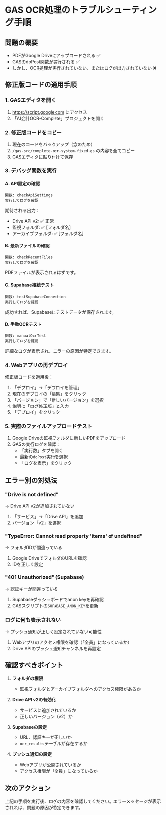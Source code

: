 # GAS OCR処理のトラブルシューティング手順

## 問題の概要
- PDFがGoogle Driveにアップロードされる ✅
- GASのdoPost関数が実行される ✅
- しかし、OCR処理が実行されていない、またはログが出力されていない ❌

## 修正版コードの適用手順

### 1. GASエディタを開く
1. https://script.google.com にアクセス
2. 「AI会計OCR-Complete」プロジェクトを開く

### 2. 修正版コードをコピー
1. 現在のコードをバックアップ（念のため）
2. `/gas-src/complete-ocr-system-fixed.gs` の内容を全てコピー
3. GASエディタに貼り付けて保存

### 3. デバッグ関数を実行

#### A. API設定の確認
```
関数: checkApiSettings
実行してログを確認
```

期待される出力：
- Drive API v2: ✅ 正常
- 監視フォルダ: ✅ [フォルダ名]
- アーカイブフォルダ: ✅ [フォルダ名]

#### B. 最新ファイルの確認
```
関数: checkRecentFiles
実行してログを確認
```

PDFファイルが表示されるはずです。

#### C. Supabase接続テスト
```
関数: testSupabaseConnection
実行してログを確認
```

成功すれば、Supabaseにテストデータが保存されます。

#### D. 手動OCRテスト
```
関数: manualOcrTest
実行してログを確認
```

詳細なログが表示され、エラーの原因が特定できます。

### 4. Webアプリの再デプロイ

修正版コードを適用後：

1. 「デプロイ」→「デプロイを管理」
2. 現在のデプロイの「編集」をクリック
3. 「バージョン」で「新しいバージョン」を選択
4. 説明に「ログ修正版」と入力
5. 「デプロイ」をクリック

### 5. 実際のファイルアップロードテスト

1. Google Driveの監視フォルダに新しいPDFをアップロード
2. GASの実行ログを確認：
   - 「実行数」タブを開く
   - 最新の`doPost`実行を選択
   - 「ログを表示」をクリック

## エラー別の対処法

### "Drive is not defined"
→ Drive API v2が追加されていない
1. 「サービス」→「Drive API」を追加
2. バージョン「v2」を選択

### "TypeError: Cannot read property 'items' of undefined"  
→ フォルダIDが間違っている
1. Google DriveでフォルダのURLを確認
2. IDを正しく設定

### "401 Unauthorized" (Supabase)
→ 認証キーが間違っている
1. Supabaseダッシュボードでanon keyを再確認
2. GASスクリプトの`SUPABASE_ANON_KEY`を更新

### ログに何も表示されない
→ プッシュ通知が正しく設定されていない可能性
1. Webアプリのアクセス権限を確認（「全員」になっているか）
2. Drive APIのプッシュ通知チャンネルを再設定

## 確認すべきポイント

1. **フォルダの権限**
   - 監視フォルダとアーカイブフォルダへのアクセス権限があるか

2. **Drive API v2の有効化**
   - サービスに追加されているか
   - 正しいバージョン（v2）か

3. **Supabaseの設定**
   - URL、認証キーが正しいか
   - `ocr_results`テーブルが存在するか

4. **プッシュ通知の設定**
   - Webアプリが公開されているか
   - アクセス権限が「全員」になっているか

## 次のアクション

上記の手順を実行後、ログの内容を確認してください。エラーメッセージが表示されれば、問題の原因が特定できます。